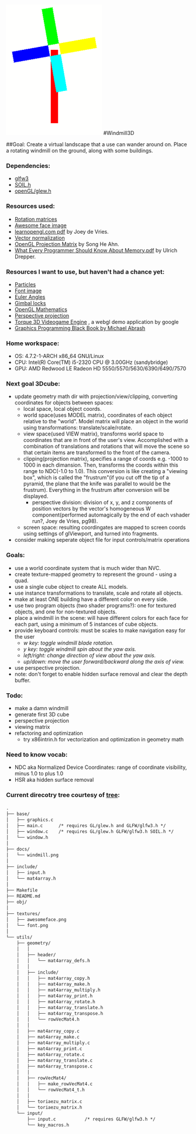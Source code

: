 ![windmill](docs/windmill.png)
#Windmill3D

##Goal: Create a virtual landscape that a use can wander around on. Place a rotating windmill on the ground, along with some buildings.

### Dependencies:
- [glfw3](https://www.archlinux.org/packages/community/x86_64/glfw-x11/)
- [SOIL.h](https://www.archlinux.org/packages/community/i686/soil/)
- [openGL/glew.h](https://www.archlinux.org/packages/extra/x86_64/glew/)

### Resources used:
- [Rotation matrices](https://en.wikipedia.org/wiki/Rotation_matrix)
- [Awesome face image](http://learnopengl.com/img/textures/awesomeface.png)
- [learnopengl.com pdf](http://learnopengl.com/book/offline%20learnopengl.pdf) by Joey de Vries.
- [Vector normalization](http://www.fundza.com/vectors/normalize/)
- [OpenGL Projection Matrix](http://www.songho.ca/opengl/gl_projectionmatrix.html) by Song He Ahn.
- [What Every Programmer Should Know About Memory.pdf](https://www.google.com/search?q=What+every+programmer+should+know+about+memory) by Ulrich Drepper.

### Resources I want to use, but haven't had a chance yet:
- [Particles](https://www.khronos.org/registry/webgl/sdk/demos/google/particles/)
- [Font image](http://webglfundamentals.org/webgl/resources/8x8-font.png)
- [Euler Angles](https://en.wikipedia.org/wiki/Aircraft_principal_axes)
- [Gimbal locks](https://en.wikipedia.org/wiki/Gimbal_lock)
- [OpenGL Mathematics](https://github.com/g-truc/glm)
- [Perspective projection](https://en.wikipedia.org/wiki/3D_projection#Perspective_projection)
- [Torque 3D Videogame Engine](https://github.com/GarageGames/Torque3D)
  , a webgl demo application by google
- [Graphics Programming Black Book by Michael Abrash](https://github.com/mcmihai/GPBB)

### Home workspace:
- OS: 4.7.2-1-ARCH x86_64 GNU/Linux
- CPU: Intel(R) Core(TM) i5-2320 CPU @ 3.00GHz (sandybridge)
- GPU: AMD Redwood LE Radeon HD 5550/5570/5630/6390/6490/7570

### Next goal 3Dcube:
- update geometry math dir with projection/view/clipping, converting
  coordinates for objects between spaces:
    - local space, local object coords.
    - world space(uses MODEL matrix), coordinates of each object relative to
      the "world". Model matrix will place an object in the world using
      transformations: translate/scale/rotate.
    - view space(used VIEW matrix), transforms world space to coordinates that
      are in front of the user's view. Accomplished with a combination of
      translations and rotations that will move the scene so that certain items
      are transformed to the front of the camera.
    - clipping(projection matrix), specifies a range of coords e.g. -1000 to
      1000 in each dimansion. Then, transforms the coords within this range to
      NDC(-1.0 to 1.0). This conversion is like creating a "viewing box", which
      is called the "frustrum"(if you cut off the tip of a pyramid, the plane
      that the knife was parallel to would be the frustrum). Everything in the
      frustrum after conversion will be displayed.
        - perspective division: division of x, y, and z components of position
          vectors by the vector's homogeneous W component(performed
          automagically by the end of each vshader run?, Joey de Vries, pg98).
    - screen space: resulting coordingates are mapped to screen coords using
      settings of glViewport, and turned into fragments.
- consider making seperate object file for input controls/matrix operations

### Goals:
- use a world coordinate system that is much wider than NVC.
- create texture-mapped geometry to represent the ground - using a quad.
- use a single cube object to create ALL models.
- use instance transformations to translate, scale and rotate all objects.
- make at least ONE building have a different color on every side.
- use two program objects (two shader programs?): one for textured objects,
  and one for non-textured objects.
- place a windmill in the scene: will have different colors for each face for
  each part, using a minimum of 5 instances of cube objects.
- provide keyboard controls: must be scales to make navigation easy for the user
    - *w key: toggle windmill blade rotation.*
    - *y key: toggle windmill spin about the yaw axis.*
    - *left/right: change direction of view about the yaw axis.*
    - *up/down: move the user forward/backward along the axis of view.*
- use perspective projection.
- note: don't forget to enable hidden surface removal and clear the depth buffer.

### Todo:
- make a damn windmill
- generate first 3D cube
- perspective projection
- viewing matrix
- refactoring and optimization
    - try x86intrin.h for vectorization and optimization in geometry math

### Need to know vocab:
- NDC aka Normalized Device Coordinates: range of coordinate visibility,
  minus 1.0 to plus 1.0
- HSR aka hidden surface removal

### Current direcotry tree courtesy of [tree](http://mama.indstate.edu/users/ice/tree/):
```
.
├── base/
│   ├── graphics.c
│   ├── main.c      /* requires GL/glew.h and GLFW/glfw3.h */
│   ├── window.c    /* requires GL/glew.h GLFW/glfw3.h SOIL.h */
│   └── window.h
│
├── docs/
│   └── windmill.png
│
├── include/
│   ├── input.h
│   └── mat4array.h
│
├── Makefile
├── README.md
├── obj/
│
├── textures/
│   ├── awesomeface.png
│   └── font.png
│
└── utils/
    ├── geometry/
    │   │
    │   ├── header/
    │   │   └── mat4array_defs.h
    │   │
    │   ├── include/
    │   │   ├── mat4array_copy.h
    │   │   ├── mat4array_make.h
    │   │   ├── mat4array_multiply.h
    │   │   ├── mat4array_print.h
    │   │   ├── mat4array_rotate.h
    │   │   ├── mat4array_translate.h
    │   │   ├── mat4array_transpose.h
    │   │   └── rowVecMat4.h
    │   │
    │   ├── mat4array_copy.c
    │   ├── mat4array_make.c
    │   ├── mat4array_multiply.c
    │   ├── mat4array_print.c
    │   ├── mat4array_rotate.c
    │   ├── mat4array_translate.c
    │   ├── mat4array_transpose.c
    │   │
    │   ├── rowVecMat4/
    │   │   ├── make_rowVecMat4.c
    │   │   └── rowVecMat4_t.h
    │   │
    │   ├── toriaezu_matrix.c
    │   └── toriaezu_matrix.h
    └── input/
        ├── input.c           /* requires GLFW/glfw3.h */
        └── key_macros.h
```
